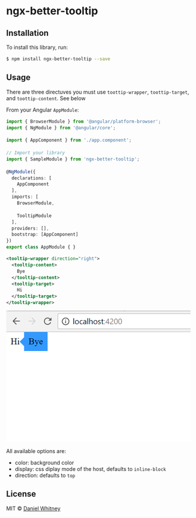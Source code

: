 # ngx-better-tooltip

## Installation

To install this library, run:

```bash
$ npm install ngx-better-tooltip --save
```

## Usage

There are three directuves you must use `toottip-wrapper`, `toottip-target`, and `toottip-content`.  See below

From your Angular `AppModule`:

```typescript
import { BrowserModule } from '@angular/platform-browser';
import { NgModule } from '@angular/core';

import { AppComponent } from './app.component';

// Import your library
import { SampleModule } from 'ngx-better-tooltip';

@NgModule({
  declarations: [
    AppComponent
  ],
  imports: [
    BrowserModule,

    TooltipModule
  ],
  providers: [],
  bootstrap: [AppComponent]
})
export class AppModule { }
```


```xml
<tooltip-wrapper direction="right">
  <tooltip-content>
    Bye
  </tooltip-content>
  <tooltip-target>
    Hi
  </tooltip-target>
</tooltip-wrapper>
```

![demo](./demo.png "Demo")

All available options are:
 - color: background color
 - display: css diplay mode of the host, defaults to `inline-block`
 - direction: defaults to `top`

## License

MIT © [Daniel Whitney](mailto:tiedye1@hotmail.com)
